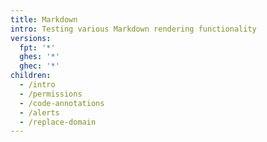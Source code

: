 ```yaml
---
title: Markdown
intro: Testing various Markdown rendering functionality
versions:
  fpt: '*'
  ghes: '*'
  ghec: '*'
children:
  - /intro
  - /permissions
  - /code-annotations
  - /alerts
  - /replace-domain
---
```

